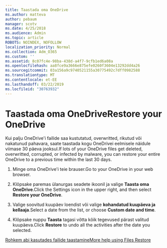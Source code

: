 ```yaml
---
title: Taastada oma OneDrive
ms.author: matteva
author: pebaum
manager: scotv
ms.date: 4/25/2018
ms.audience: Admin
ms.topic: article
ROBOTS: NOINDEX, NOFOLLOW
localization_priority: Normal
ms.collection: Adm_O365
ms.custom: ''
ms.assetid: 8c07fc4e-98ba-438d-a4f7-9cfb1ed6a08a
ms.openlocfilehash: aa8fce9a3666e875efe0260f3604e13292dd4a26
ms.sourcegitcommit: 03a156a9c9740521155a30775492c7dff0982588
ms.translationtype: MT
ms.contentlocale: et-EE
ms.lasthandoff: 03/22/2019
ms.locfileid: "30763932"
---
```

# <a name="restore-your-onedrive"></a><span data-ttu-id="e065b-102">Taastada oma OneDrive</span><span class="sxs-lookup"><span data-stu-id="e065b-102">Restore your OneDrive</span></span>

<span data-ttu-id="e065b-103">Kui palju OneDrive'i failide saa kustutatud, overwritted, rikutud või nakatunud pahavara, saate taastada kogu OneDrivei eelmisele näidule viimase 30 päeva jooksul.</span><span class="sxs-lookup"><span data-stu-id="e065b-103">If lots of your OneDrive files get deleted, overwritted, corrupted, or infected by malware, you can restore your entire OneDrive to a previous time within the last 30 days.</span></span>
  
1. <span data-ttu-id="e065b-104">Minge oma OneDrive'i teie brauser.</span><span class="sxs-lookup"><span data-stu-id="e065b-104">Go to your OneDrive in your web browser.</span></span>
    
2. <span data-ttu-id="e065b-105">Klõpsake paremas ülanurgas seadete ikoonil ja valige **Taasta oma OneDrive**.</span><span class="sxs-lookup"><span data-stu-id="e065b-105">Click the Settings icon in the upper right, and then select **Restore your OneDrive**.</span></span>
    
3. <span data-ttu-id="e065b-106">Valige soovitud kuupäev loendist või valige **kohandatud kuupäeva ja kellaaja**.</span><span class="sxs-lookup"><span data-stu-id="e065b-106">Select a date from the list, or choose **Custom date and time**.</span></span>
    
4. <span data-ttu-id="e065b-107">Klõpsake nuppu **Taasta** tagasi võtta kõik tegevused pärast valitud kuupäeva.</span><span class="sxs-lookup"><span data-stu-id="e065b-107">Click **Restore** to undo all the activities after the date you selected.</span></span> 
    
[<span data-ttu-id="e065b-108">Rohkem abi kasutades failide taastamine</span><span class="sxs-lookup"><span data-stu-id="e065b-108">More help using Files Restore</span></span>](https://go.microsoft.com/fwlink/?linkid=872874)
  

